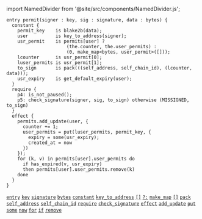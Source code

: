 import NamedDivider from '@site/src/components/NamedDivider.js';

<NamedDivider title="Code" width="1.5"/>

```archetype
entry permit(signer : key, sig : signature, data : bytes) {
  constant {
    permit_key    is blake2b(data);
    user          is key_to_address(signer);
    usr_permit    is permits[user] ?
                      (the.counter, the.user_permits) :
                      (0, make_map<bytes, user_permit>([]));
    lcounter      is usr_permit[0];
    luser_permits is usr_permit[1];
    to_sign       is pack(((self_address, self_chain_id), (lcounter, data)));
    usr_expiry    is get_default_expiry(user);
  }
  require {
    p4: is_not_paused();
    p5: check_signature(signer, sig, to_sign) otherwise (MISSIGNED, to_sign)
  }
  effect {
    permits.add_update(user, {
      counter += 1;
      user_permits = put(luser_permits, permit_key, {
        expiry = some(usr_expiry);
        created_at = now
      })
    });
    for (k, v) in permits[user].user_permits do
      if has_expired(v, usr_expiry)
      then permits[user].user_permits.remove(k)
    done
  }
}
```
[`entry`](/docs/reference/declarations/entrypoint#entry) [`key`](/docs/reference/types#key) [`signature`](/docs/reference/types#signature) [`bytes`](/docs/reference/types#bytes) [`constant`](/docs/reference/declarations/entrypoint#constant) [`key_to_address`](/docs/reference/expressions/builtins#key_to_address(k%20:%20key)) [`[]`](/docs/reference/expressions/asset#ak--asset_keya) [`?:`](/docs/reference/expressions/controls#a--b--c) [`make_map`](/docs/reference/expressions/builtins#make_map<K,%20V>(m)) [`[]`](/docs/reference/expressions/operators/access#ab) [`pack`](/docs/reference/expressions/builtins#pack(o%20:%20T)) [`self_address`](/docs/reference/expressions/constants#self_address) [`self_chain_id`](/docs/reference/expressions/constants#self_chain_id) [`require`](/docs/reference/declarations/entrypoint#require) [`check_signature`](/docs/reference/expressions/builtins#check_signature(k%20:%20key,%20s%20:%20signature,%20b%20:%20bytes)) [`effect`](/docs/reference/declarations/entrypoint#effect) [`add_update`](/docs/reference/instructions/asset#aadd_updatek--u-) [`put`](/docs/reference/expressions/builtins#put(m%20:%20map<K,%20V>,%20k%20:%20K,%20v%20:%20V)) [`some`](/docs/reference/expressions/builtins#some(v%20:%20T)) [`now`](/docs/reference/expressions/constants#now) [`for`](/docs/reference/instructions/control#for) [`if`](/docs/reference/instructions/control#if) [`remove`](/docs/reference/instructions/containers#mremovek)